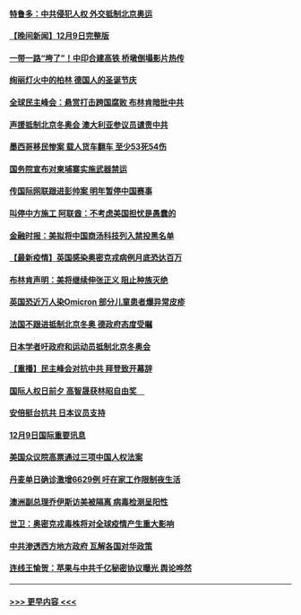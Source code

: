 #### [特鲁多：中共侵犯人权 外交抵制北京奥运](../pages/prog202/a103289935.md?t=12101350) 
#### [【晚间新闻】12月9日完整版](../pages/prog202/a103289818.md?t=12101350) 
#### [一带一路“垮了”！中印合建高铁 桥墩倒塌影片热传](../pages/prog202/a103289515.md?t=12101350) 
#### [绚丽灯火中的柏林 德国人的圣诞节庆](../pages/prog202/a103289624.md?t=12101350) 
#### [全球民主峰会：悬赏打击跨国腐败 布林肯暗批中共](../pages/prog202/a103289739.md?t=12101350) 
#### [声援抵制北京冬奥会 澳大利亚参议员谴责中共](../pages/prog202/a103289610.md?t=12101350) 
#### [墨西哥移民惨案 载人货车翻车 至少53死54伤](../pages/prog202/a103289664.md?t=12101350) 
#### [国务院宣布对柬埔寨实施武器禁运](../pages/prog202/a103289255.md?t=12101350) 
#### [传国际网联跟进彭帅案 明年暂停中国赛事](../pages/prog202/a103289541.md?t=12101350) 
#### [叫停中方施工 阿联酋：不考虑美国担忧是愚蠢的](../pages/prog202/a103289293.md?t=12101350) 
#### [金融时报：美拟将中国商汤科技列入禁投黑名单](../pages/prog202/a103289461.md?t=12101350) 
#### [【最新疫情】英国感染奥密克戎病例月底恐达百万](../pages/prog202/a103289352.md?t=12101350) 
#### [布林肯声明：美将继续伸张正义 阻止种族灭绝](../pages/prog202/a103289239.md?t=12101350) 
#### [英国恐近万人染Omicron 部分儿童患者爆异常皮疹](../pages/prog202/a103289275.md?t=12101350) 
#### [法国不跟进抵制北京冬奥 德政府态度受瞩](../pages/prog202/a103289259.md?t=12101350) 
#### [日本学者吁政府和运动员抵制北京冬奥会](../pages/prog202/a103288178.md?t=12101350) 
#### [【重播】民主峰会对抗中共 拜登致开幕辞](../pages/prog202/a103289011.md?t=12101350) 
#### [国际人权日前夕 高智晟获林昭自由奖　](../pages/prog202/a103289135.md?t=12101350) 
#### [安倍挺台抗共 日本议员支持](../pages/prog202/a103289094.md?t=12101350) 
#### [12月9日国际重要讯息](../pages/prog202/a103289092.md?t=12101350) 
#### [美国众议院高票通过三项中国人权法案](../pages/prog202/a103289060.md?t=12101350) 
#### [丹麦单日确诊激增6629例 吁在家工作限制夜生活](../pages/prog202/a103289042.md?t=12101350) 
#### [澳洲副总理乔伊斯访美被隔离 病毒检测呈阳性](../pages/prog202/a103288900.md?t=12101350) 
#### [世卫：奥密克戎毒株将对全球疫情产生重大影响](../pages/prog202/a103288960.md?t=12101350) 
#### [中共渗透西方地方政府 瓦解各国对华政策](../pages/prog202/a103288652.md?t=12101350) 
#### [连线王愉贺：苹果与中共千亿秘密协议曝光 舆论哗然](../pages/prog202/a103288716.md?t=12101350) 

----
#### [ >>> 更早内容 <<< ](../indexes/prog202-earlier.md)
